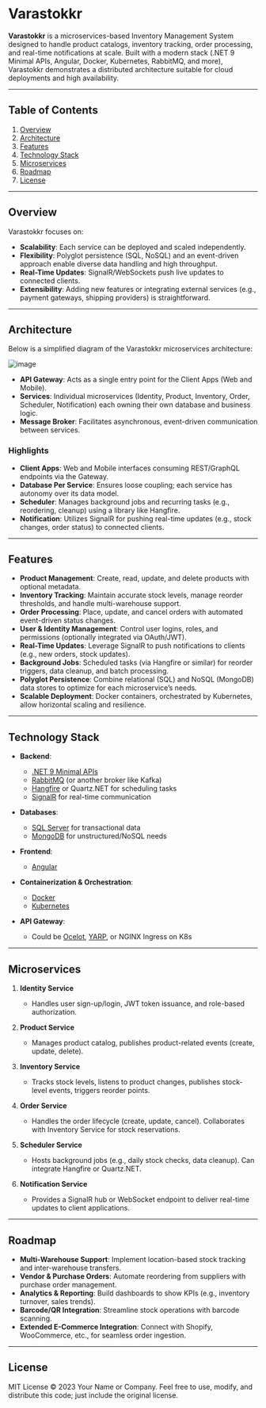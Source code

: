 # Varastokkr

**Varastokkr** is a microservices-based Inventory Management System designed to handle product catalogs, inventory tracking, order processing, and real-time notifications at scale. Built with a modern stack (.NET 9 Minimal APIs, Angular, Docker, Kubernetes, RabbitMQ, and more), Varastokkr demonstrates a distributed architecture suitable for cloud deployments and high availability.

---

## Table of Contents

1. [Overview](#overview)  
2. [Architecture](#architecture)  
3. [Features](#features)  
4. [Technology Stack](#technology-stack)  
5. [Microservices](#microservices)  
6. [Roadmap](#roadmap)  
7. [License](#license)  

---

## Overview

Varastokkr focuses on:
- **Scalability**: Each service can be deployed and scaled independently.  
- **Flexibility**: Polyglot persistence (SQL, NoSQL) and an event-driven approach enable diverse data handling and high throughput.  
- **Real-Time Updates**: SignalR/WebSockets push live updates to connected clients.  
- **Extensibility**: Adding new features or integrating external services (e.g., payment gateways, shipping providers) is straightforward.

---

## Architecture

Below is a simplified diagram of the Varastokkr microservices architecture:

![image](https://github.com/user-attachments/assets/c05eaede-be51-41ad-a983-27acc8a0c872)

- **API Gateway**: Acts as a single entry point for the Client Apps (Web and Mobile).  
- **Services**: Individual microservices (Identity, Product, Inventory, Order, Scheduler, Notification) each owning their own database and business logic.  
- **Message Broker**: Facilitates asynchronous, event-driven communication between services.  

### Highlights
- **Client Apps**: Web and Mobile interfaces consuming REST/GraphQL endpoints via the Gateway.  
- **Database Per Service**: Ensures loose coupling; each service has autonomy over its data model.  
- **Scheduler**: Manages background jobs and recurring tasks (e.g., reordering, cleanup) using a library like Hangfire.  
- **Notification**: Utilizes SignalR for pushing real-time updates (e.g., stock changes, order status) to connected clients.  

---

## Features

- **Product Management**: Create, read, update, and delete products with optional metadata.  
- **Inventory Tracking**: Maintain accurate stock levels, manage reorder thresholds, and handle multi-warehouse support.  
- **Order Processing**: Place, update, and cancel orders with automated event-driven status changes.  
- **User & Identity Management**: Control user logins, roles, and permissions (optionally integrated via OAuth/JWT).  
- **Real-Time Updates**: Leverage SignalR to push notifications to clients (e.g., new orders, stock updates).  
- **Background Jobs**: Scheduled tasks (via Hangfire or similar) for reorder triggers, data cleanup, and batch processing.  
- **Polyglot Persistence**: Combine relational (SQL) and NoSQL (MongoDB) data stores to optimize for each microservice’s needs.  
- **Scalable Deployment**: Docker containers, orchestrated by Kubernetes, allow horizontal scaling and resilience.

---

## Technology Stack

- **Backend**:  
  - [.NET 9 Minimal APIs](https://learn.microsoft.com/aspnet/core/fundamentals/minimal-apis)  
  - [RabbitMQ](https://www.rabbitmq.com/) (or another broker like Kafka)  
  - [Hangfire](https://www.hangfire.io/) or Quartz.NET for scheduling tasks  
  - [SignalR](https://learn.microsoft.com/aspnet/core/signalr) for real-time communication

- **Databases**:  
  - [SQL Server](https://www.microsoft.com/en-us/sql-server) for transactional data  
  - [MongoDB](https://www.mongodb.com/) for unstructured/NoSQL needs

- **Frontend**:  
  - [Angular](https://angular.io/)

- **Containerization & Orchestration**:  
  - [Docker](https://www.docker.com/)  
  - [Kubernetes](https://kubernetes.io/)

- **API Gateway**:  
  - Could be [Ocelot](https://github.com/ThreeMammals/Ocelot), [YARP](https://github.com/microsoft/reverse-proxy), or NGINX Ingress on K8s

---

## Microservices

1. **Identity Service**  
   - Handles user sign-up/login, JWT token issuance, and role-based authorization.

2. **Product Service**  
   - Manages product catalog, publishes product-related events (create, update, delete).

3. **Inventory Service**  
   - Tracks stock levels, listens to product changes, publishes stock-level events, triggers reorder points.

4. **Order Service**  
   - Handles the order lifecycle (create, update, cancel). Collaborates with Inventory Service for stock reservations.

5. **Scheduler Service**  
   - Hosts background jobs (e.g., daily stock checks, data cleanup). Can integrate Hangfire or Quartz.NET.

6. **Notification Service**  
   - Provides a SignalR hub or WebSocket endpoint to deliver real-time updates to client applications.

---

## Roadmap

- **Multi-Warehouse Support**: Implement location-based stock tracking and inter-warehouse transfers.
- **Vendor & Purchase Orders**: Automate reordering from suppliers with purchase order management.
- **Analytics & Reporting**: Build dashboards to show KPIs (e.g., inventory turnover, sales trends).
- **Barcode/QR Integration**: Streamline stock operations with barcode scanning.
- **Extended E-Commerce Integration**: Connect with Shopify, WooCommerce, etc., for seamless order ingestion.

---

## License

MIT License © 2023 Your Name or Company.
Feel free to use, modify, and distribute this code; just include the original license.
